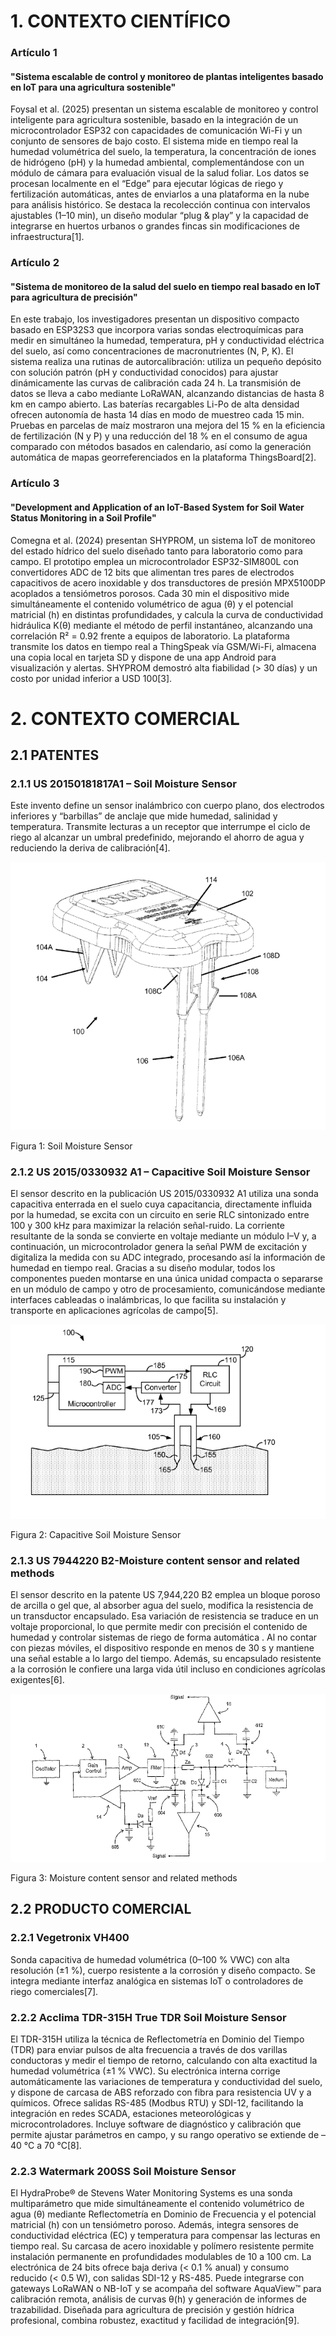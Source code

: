 # 1. CONTEXTO CIENTÍFICO
### Artículo 1
 #### "Sistema escalable de control y monitoreo de plantas inteligentes basado en IoT para una agricultura sostenible"
 
Foysal et al. (2025) presentan un sistema escalable de monitoreo y control inteligente para agricultura sostenible, basado en la integración de un microcontrolador ESP32 con capacidades de comunicación Wi-Fi y un conjunto de sensores de bajo costo. El sistema mide en tiempo real la humedad volumétrica del suelo, la temperatura, la concentración de iones de hidrógeno (pH) y la humedad ambiental, complementándose con un módulo de cámara para evaluación visual de la salud foliar. Los datos se procesan localmente en el “Edge” para ejecutar lógicas de riego y fertilización automáticas, antes de enviarlos a una plataforma en la nube para análisis histórico. Se destaca la recolección continua con intervalos ajustables (1–10 min), un diseño modular “plug & play” y la capacidad de integrarse en huertos urbanos o grandes fincas sin modificaciones de infraestructura[1].

### Artículo 2
 #### "Sistema de monitoreo de la salud del suelo en tiempo real basado en IoT para agricultura de precisión"

En este trabajo, los investigadores presentan un dispositivo compacto basado en ESP32S3 que incorpora varias sondas electroquímicas para medir en simultáneo la humedad, temperatura, pH y conductividad eléctrica del suelo, así como concentraciones de macronutrientes (N, P, K). El sistema realiza una rutinas de autorcalibración: utiliza un pequeño depósito con solución patrón (pH y conductividad conocidos) para ajustar dinámicamente las curvas de calibración cada 24 h. La transmisión de datos se lleva a cabo mediante LoRaWAN, alcanzando distancias de hasta 8 km en campo abierto. Las baterías recargables Li-Po de alta densidad ofrecen autonomía de hasta 14 días en modo de muestreo cada 15 min. Pruebas en parcelas de maíz mostraron una mejora del 15 % en la eficiencia de fertilización (N y P) y una reducción del 18 % en el consumo de agua comparado con métodos basados en calendario, así como la generación automática de mapas georreferenciados en la plataforma ThingsBoard[2].

### Artículo 3
#### "Development and Application of an IoT-Based System for Soil Water Status Monitoring in a Soil Profile"

Comegna et al. (2024) presentan SHYPROM, un sistema IoT de monitoreo del estado hídrico del suelo diseñado tanto para laboratorio como para campo. El prototipo emplea un microcontrolador ESP32-SIM800L con convertidores ADC de 12 bits que alimentan tres pares de electrodos capacitivos de acero inoxidable y dos transductores de presión MPX5100DP acoplados a tensiómetros porosos. Cada 30 min el dispositivo mide simultáneamente el contenido volumétrico de agua (θ) y el potencial matricial (h) en distintas profundidades, y calcula la curva de conductividad hidráulica K(θ) mediante el método de perfil instantáneo, alcanzando una correlación R² = 0.92 frente a equipos de laboratorio. La plataforma transmite los datos en tiempo real a ThingSpeak vía GSM/Wi-Fi, almacena una copia local en tarjeta SD y dispone de una app Android para visualización y alertas. SHYPROM demostró alta fiabilidad (> 30 días) y un costo por unidad inferior a USD 100[3].

# 2. CONTEXTO COMERCIAL
## 2.1 PATENTES
 ### 2.1.1 US 20150181817A1 – Soil Moisture Sensor
 
Este invento define un sensor inalámbrico con cuerpo plano, dos electrodos inferiores y “barbillas” de anclaje que mide humedad, salinidad y temperatura. Transmite lecturas a un receptor que interrumpe el ciclo de riego al alcanzar un umbral predefinido, mejorando el ahorro de agua y reduciendo la deriva de calibración[4].

 ![Soil moisture sensor](../IMAGENES/Soil_moisture_sensor.png)
 
 Figura 1: Soil Moisture Sensor
                                             

 ### 2.1.2 US 2015/0330932 A1 – Capacitive Soil Moisture Sensor

El sensor descrito en la publicación US 2015/0330932 A1 utiliza una sonda capacitiva enterrada en el suelo cuya capacitancia, directamente influida por la humedad, se excita con un circuito en serie RLC sintonizado entre 100 y 300 kHz para maximizar la relación señal-ruido. La corriente resultante de la sonda se convierte en voltaje mediante un módulo I–V y, a continuación, un microcontrolador genera la señal PWM de excitación y digitaliza la medida con su ADC integrado, procesando así la información de humedad en tiempo real. Gracias a su diseño modular, todos los componentes pueden montarse en una única unidad compacta o separarse en un módulo de campo y otro de procesamiento, comunicándose mediante interfaces cableadas o inalámbricas, lo que facilita su instalación y transporte en aplicaciones agrícolas de campo[5].

![Soil moisture sensor](../IMAGENES/Tomar_V._Soil_moisture_sensor.png)

Figura 2: Capacitive Soil Moisture Sensor
 
 ### 2.1.3 US 7944220 B2-Moisture content sensor and related methods
 
El sensor descrito en la patente US 7,944,220 B2 emplea un bloque poroso de arcilla o gel que, al absorber agua del suelo, modifica la resistencia de un transductor encapsulado. Esa variación de resistencia se traduce en un voltaje proporcional, lo que permite medir con precisión el contenido de humedad y controlar sistemas de riego de forma automática . Al no contar con piezas móviles, el dispositivo responde en menos de 30 s y mantiene una señal estable a lo largo del tiempo. Además, su encapsulado resistente a la corrosión le confiere una larga vida útil incluso en condiciones agrícolas exigentes[6].

![Moisture_content_sensor_and_related_methods](../IMAGENES/Moisture_content_sensor_and_related_methods.png)

Figura 3: Moisture content sensor and related methods

## 2.2 PRODUCTO COMERCIAL
 ### 2.2.1 Vegetronix VH400

Sonda capacitiva de humedad volumétrica (0–100 % VWC) con alta resolución (±1 %), cuerpo resistente a la corrosión y diseño compacto. Se integra mediante interfaz analógica en sistemas IoT o controladores de riego comerciales[7].

 ### 2.2.2 Acclima TDR-315H True TDR Soil Moisture Sensor

El TDR-315H utiliza la técnica de Reflectometría en Dominio del Tiempo (TDR) para enviar pulsos de alta frecuencia a través de dos varillas conductoras y medir el tiempo de retorno, calculando con alta exactitud la humedad volumétrica (±1 % VWC). Su electrónica interna corrige automáticamente las variaciones de temperatura y conductividad del suelo, y dispone de carcasa de ABS reforzado con fibra para resistencia UV y a químicos. Ofrece salidas RS-485 (Modbus RTU) y SDI-12, facilitando la integración en redes SCADA, estaciones meteorológicas y microcontroladores. Incluye software de diagnóstico y calibración que permite ajustar parámetros en campo, y su rango operativo se extiende de –40 °C a 70 °C[8].

  ### 2.2.3 Watermark 200SS Soil Moisture Sensor

El HydraProbe® de Stevens Water Monitoring Systems es una sonda multiparámetro que mide simultáneamente el contenido volumétrico de agua (θ) mediante Reflectometría en Dominio de Frecuencia y el potencial matricial (h) con un tensiómetro poroso. Además, integra sensores de conductividad eléctrica (EC) y temperatura para compensar las lecturas en tiempo real. Su carcasa de acero inoxidable y polímero resistente permite instalación permanente en profundidades modulables de 10 a 100 cm. La electrónica de 24 bits ofrece baja deriva (< 0.1 % anual) y consumo reducido (< 0.5 W), con salidas SDI-12 y RS-485. Puede integrarse con gateways LoRaWAN o NB-IoT y se acompaña del software AquaView™ para calibración remota, análisis de curvas θ(h) y generación de informes de trazabilidad. Diseñada para agricultura de precisión y gestión hídrica profesional, combina robustez, exactitud y facilidad de integración[9].




